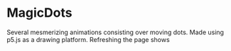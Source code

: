 # MagicDots
Several mesmerizing animations consisting over moving dots. Made using p5.js as a drawing platform. Refreshing the page shows
